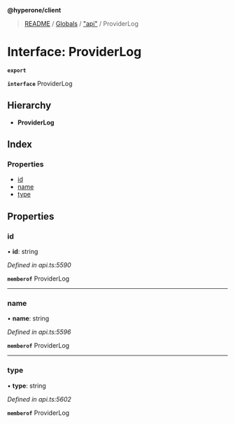 **@hyperone/client**

> [README](../README.md) / [Globals](../globals.md) / ["api"](../modules/_api_.md) / ProviderLog

# Interface: ProviderLog

**`export`** 

**`interface`** ProviderLog

## Hierarchy

* **ProviderLog**

## Index

### Properties

* [id](_api_.providerlog.md#id)
* [name](_api_.providerlog.md#name)
* [type](_api_.providerlog.md#type)

## Properties

### id

•  **id**: string

*Defined in api.ts:5590*

**`memberof`** ProviderLog

___

### name

•  **name**: string

*Defined in api.ts:5596*

**`memberof`** ProviderLog

___

### type

•  **type**: string

*Defined in api.ts:5602*

**`memberof`** ProviderLog
